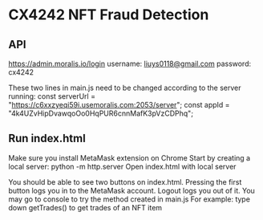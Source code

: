 # CX4242 NFT Fraud Detection

## API
https://admin.moralis.io/login
username: liuys0118@gmail.com
password: cx4242

These two lines in main.js need to be changed according to the server running:
const serverUrl = "https://c6xxzyeqi59i.usemoralis.com:2053/server";
const appId = "4k4UZvHipDvawqoOo0HqPUR6cnnMafK3pVzCDPhq";

## Run index.html
Make sure you install MetaMask extension on Chrome
Start by creating a local server: python -m http.server
Open index.html with local server

You should be able to see two buttons on index.html.
Pressing the first button logs you in to the MetaMask account.
Logout logs you out of it.
You may go to console to try the method created in main.js
For example: type down getTrades() to get trades of an NFT item

